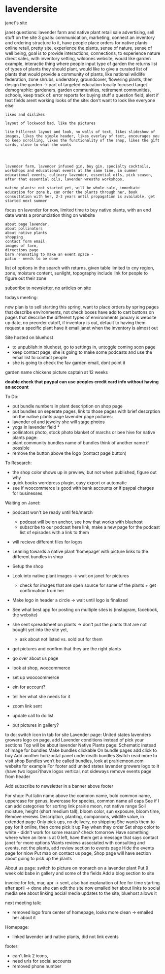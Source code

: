 # lavendersite
janet's site


janet questions: lavender farm and native plant retail sale advertising, sell stuff on the site 3 goals: communication, marketing, connect an inventory and ordering structure to it, have people place orders for native plants online retail, pretty site, experience the plants, sense of nature, sense of well being, goal is to provide interactions, connections, to experience nature direct sales, with inventory setting, wildones website, would like garden example, interactie thing where people input type of garden the returns list of types of plants they should plant, would like to give a curated list of plants that would provide a community of plants, like national wildlife federation, zone shrubs, understory, groundcover, flowering plants, then design the garden -> part of targeted education locally focused target demographic: gardeners, garden communities, retirement communities, schools, keep track of: error reports for buying stuff a question field, alert if text fields arent working looks of the site: don't want to look like everyone else

    likes and dislikes

    layout of lockwood bad, like the pictures

    like hillcrest layout and look, no walls of text, likes slideshow of images, likes the simple header, likes overlay of text, encourages you to keep scrolling, likes the functionality of the shop, likes the gift cards, close to what she wants




    lavender farm, lavender infused gin, buy gin, specialty cocktails, workshops and educational events at the same time, in summer educational events, culinary lavender, essential oils, pick season, after that essential oils, lavender wreaths workshops,

    native plants: not started yet, will be whole sale, immediate education for zone b, can order the plants through her, book consultation with her, 2-3 years until propagation is available, get started next summer

focus on lavender for now, limited time to buy native plants, with an end date wants a pronunciation thing on website

    about page lavender,
    about pollinators
    about native plants
    shopping
    contact form email
    images of farm,
    directions page
    barn renovating to make an event space -
    patio - needs to be done

list of options in the search with returns, given table limited to cny region, zone, moisture content, sunlight, topography include link for people to figure out their zone

subscribe to newsletter, no articles on site


todays meeting:

new plan is to sell starting this spring, want to place orders by spring pages that describe environments, not check boxes have add to cart buttons on pages that describe the different types of environments january is website up date, no preorder cutoff, if inventory is out, default to having them request a specific plant have it email janet when the inventory is almost out


Site hosted on bluehost

- to unpublish:in bluehost, go to settings in, untoggle coming soon page
- keep contact page, she is going to make some podcasts and use the email list to contact people
- she is going to check the fav garden email, dont point it


garden name chickens picture captain at 12 weeks

**double check that paypal can use peoples credit card info without having an account**


To Do:

- put bundle numbers in plant description on shop page
- put bundles on seperate pages, link to those pages with brief descrption on the native plants page
lavender page pictures:
- lavender oil and jewelry she will stage photos
- yoga in lavender field *
- pollinators photo, stock photo blanket of marchs or bee hive 
for native plants page:
- plant community bundles name of bundles think of another name if possible
- remove the button above the logo  (contact page button)

To Research:
- the shop color shows up in preview, but not when published, figure out why
- quick books wordpress plugin, easy export or automatic 
- see if woocommerce is good with bank accounts or if paypal charges for businesses

Waiting on Janet:
- podcast won't be ready until feb/march
    - podcast will be on anchor, see how that works with bluehost
    - subscribe to our podcast here link, make a new page for the podcast list of episodes with a link to them
- will recieve different files for logos


- Leaning towards a native plant ‘homepage’ with picture links to the different bundles in shop
- Setup the shop 
- Look into native plant images -> wait on janet for pictures
    - check for images that are open source for some of the plants + get confirmation from her
- Make logo in header a circle -> wait until logo is finalized
- See what best app for posting on multiple sites is (instagram, facebook, the website)
- she sent spreadsheet on plants -> don't put the plants that are not bought yet into the site yet, 
    - ask about not listed vs. sold out for them
- get pictures and confirm that they are the right plants

    
    

- go over about us page
- look at shop, woocommerce
- set up woocoommerce
- ein for account?
- tell her what she needs for it
- zoom link sent
- update call to do list
- put pictures in gallery?



to do:
switch icon in tab for site
Lavender page:
United states lavenders growers logo on page, add 
Lavender conditions instead of pick your sections
Top will be about lavender
Native Plants page:
Schematic instead of image for bundles
Make bundles clickable
 On bundle pages add click to buy
Add another horizontal panel underneath bundles 
Switch read more to visit shop
Bundles won’t be called bundles, look at prairiemoon.com website for example
For footer add united states lavender growers logo to it (have two logos?)have logos vertical, not sideways
remove events page from header

Add subscribe to newsletter in a banner above footer

For shop:
Put latin name above the common name, bold common name, uppercase for genus, lowercase for species, common name all caps
See if I can add categories for sorting link prairie moon, not native range
Soil moisture, height (short medium tall), bloom color, sun exposure, bloom time, 
Remove reviews
Description, planting, companions, wildlife value, in extended page
Only pick ups, no delivery, no shipping
She wants them to pay for it online, then come pick it up
Pay when they order
Set shop color to white - didn't work for some reason? check tomorrow
Have something where when an item is at 0 left, have them get a message that says contact janet for more options
Wants reviews associated with consulting and events, not the plants, add review section to events page
Hide the events page for niow
Put map on contact us page, 
Shop page will have section about going to pick up the plants

About us page: switch to picture on monarch on a lavender plant
Put 9 week old babe in gallery and some of the fields
Add a blog section to site



invoice for feb, mar, apr -> sent, also had explanation of fee for time starting after april -> done
she can edit the site now
 emailed her about links to social media
see about linking aocial media updates to the site, bluehost allows it

next meeting talk:
- removed logo from center of homepage, looks more clean -> emailed her about it

Homepage:
- linked lavender and native plants, did not link events

footer: 
- can't link 2 icons, 
- need urls for social accounts
- removed phone number
